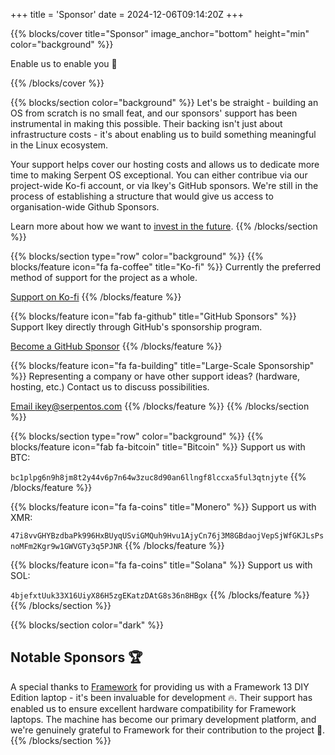 +++
title = 'Sponsor'
date = 2024-12-06T09:14:20Z
+++

{{% blocks/cover title="Sponsor" image_anchor="bottom" height="min" color="background" %}}

Enable us to enable you 🚀

{{% /blocks/cover %}}

{{% blocks/section color="background" %}}
Let's be straight - building an OS from scratch is no small feat, and our sponsors' support has been instrumental in making this possible. Their backing isn't just about infrastructure costs - it's about enabling us to build something meaningful in the Linux ecosystem.

Your support helps cover our hosting costs and allows us to dedicate more time to making Serpent OS exceptional. You can either contribue via our project-wide Ko-fi account, or via Ikey's GitHub sponsors. We're still in the process of establishing a structure that
would give us access to organisation-wide Github Sponsors.

Learn more about how we want to [invest in the future](/blog/2024/12/31/investing-in-the-future/).
{{% /blocks/section %}}

{{% blocks/section type="row" color="background" %}}
{{% blocks/feature icon="fa fa-coffee" title="Ko-fi" %}}
Currently the preferred method of support for the project as a whole.

[Support on Ko-fi](https://ko-fi.com/AerynOS)
{{% /blocks/feature %}}

{{% blocks/feature icon="fab fa-github" title="GitHub Sponsors" %}}
Support Ikey directly through GitHub's sponsorship program.

[Become a GitHub Sponsor](https://github.com/sponsors/ikeycode)
{{% /blocks/feature %}}

{{% blocks/feature icon="fa fa-building" title="Large-Scale Sponsorship" %}}
Representing a company or have other support ideas? (hardware, hosting, etc.)
Contact us to discuss possibilities.

[Email ikey@serpentos.com](mailto:ikey@serpentos.com)
{{% /blocks/feature %}}
{{% /blocks/section %}}

{{% blocks/section type="row" color="background" %}}
{{% blocks/feature icon="fab fa-bitcoin" title="Bitcoin" %}}
Support us with BTC:

`bc1plpg6n9h8jm8t2y44v6p7n64w3zuc8d90an6llngf8lccxa5ful3qtnjyte`
{{% /blocks/feature %}}

{{% blocks/feature icon="fa fa-coins" title="Monero" %}}
Support us with XMR:

`47i8vvGHYBzdbaPk996HxBUyqUSviGMQuh9Hvu1AjyCn76j3M8GBdaojVepSjWfGKJLsPsnoMFm2Kgr9w1GWVGTy3q5PJNR`
{{% /blocks/feature %}}

{{% blocks/feature icon="fa fa-coins" title="Solana" %}}
Support us with SOL:

`4bjefxtUuk33X16UiyX86H5zgEKatzDAtG8s36n8HBgx`
{{% /blocks/feature %}}
{{% /blocks/section %}}

{{% blocks/section color="dark" %}}
## Notable Sponsors 🏆

A special thanks to [Framework](https://frame.work) for providing us with a Framework 13 DIY Edition laptop - it's been invaluable for development 🔥. Their support has enabled us to ensure excellent hardware compatibility for Framework laptops. The machine has become our primary development platform, and we're genuinely grateful to Framework for their contribution to the project 💪.
{{% /blocks/section %}}
